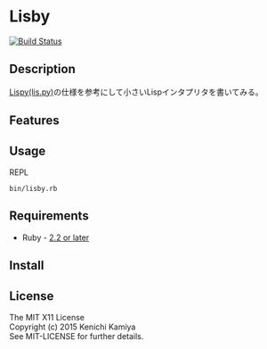 Lisby
=======================

[![Build Status](https://secure.travis-ci.org/kachick/lisby.png)](http://travis-ci.org/kachick/lisby)

Description
-----------

[Lispy(lis.py)](http://www.aoky.net/articles/peter_norvig/lispy.htm)の仕様を参考にして小さいLispインタプリタを書いてみる。

Features
--------


Usage
-----

REPL

```shell
bin/lisby.rb
```

Requirements
-------------

* Ruby - [2.2 or later](http://travis-ci.org/#!/kachick/lisby)

Install
-------



License
--------

The MIT X11 License  
Copyright (c) 2015 Kenichi Kamiya  
See MIT-LICENSE for further details.
